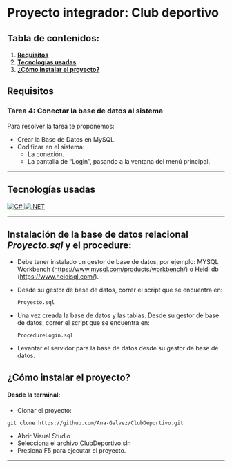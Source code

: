 # Proyecto integrador: Club deportivo

## Tabla de contenidos:

1. **[Requisitos](#Requisitos)**
1. **[Tecnologías usadas](#tecnologías-usadas)**
1. **[¿Cómo instalar el proyecto?](#cómo-instalar-el-proyecto)**

## **Requisitos** <br/>

### Tarea 4: Conectar la base de datos al sistema

Para resolver la tarea te proponemos:
- Crear la Base de Datos en MySQL.
- Codificar en el sistema:
    - La conexión.
    - La pantalla de “Login”, pasando a la ventana del menú principal.


***

## Tecnologías usadas

<p align="left">
<!–– C#––>
<a href="https://learn.microsoft.com/es-es/dotnet/csharp/" target="_blank" data-bs-toggle="tooltip" title="C#"> <img src="https://img.shields.io/badge/C%23-239120?style=for-the-badge&logo=csharp&logoColor=white" alt="C#"/> </a>
<!–– .net––>
<a href="https://learn.microsoft.com/es-es/dotnet/?WT.mc_id=dotnet-35129-website" target="_blank" data-bs-toggle="tooltip" title=".NET"> <img src="https://img.shields.io/badge/.NET-512BD4?style=for-the-badge&logo=dotnet&logoColor=white" alt=".NET"/> </a>
 </p>

 ***

 ## Instalación de la base de datos relacional *Proyecto.sql* y el procedure:

- Debe tener instalado un gestor de base de datos, por ejemplo: MYSQL Workbench (https://www.mysql.com/products/workbench/) o Heidi db (https://www.heidisql.com/).

- Desde su gestor de base de datos, correr el script que se encuentra en:

   `Proyecto.sql`

- Una vez creada la base de datos y las tablas. Desde su gestor de base de datos, correr el script que se encuentra en:

    `ProcedureLogin.sql`

- Levantar el servidor para la base de datos desde su gestor de base de datos.

## ¿Cómo instalar el proyecto?

#### Desde la terminal:

- Clonar el proyecto:
````
git clone https://github.com/Ana-Galvez/ClubDeportivo.git
````

- Abrir Visual Studio
- Selecciona el archivo ClubDeportivo.sln
- Presiona F5 para ejecutar el proyecto.
***

